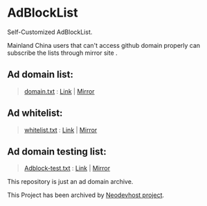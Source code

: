 # AdBlockList
Self-Customized AdBlockList.

Mainland China users that can't access github domain properly can subscribe the lists through mirror site .

## Ad domain list: 

> [domain.txt](https://raw.githubusercontent.com/Licolnlee/AdBlockList/master/domain.txt) : [Link](https://raw.githubusercontent.com/Licolnlee/AdBlockList/master/domain.txt) | [Mirror](https://licolnlee.icu/AdBlockList/domain.txt)

## Ad whitelist:

> [whitelist.txt](https://raw.githubusercontent.com/Licolnlee/AdBlockList/master/whitelist.txt) : [Link](https://raw.githubusercontent.com/Licolnlee/AdBlockList/master/whitelist.txt) | [Mirror](https://licolnlee.icu/AdBlockList/whitelist.txt)

## Ad domain testing list:

> [Adblock-test.txt](https://raw.githubusercontent.com/Licolnlee/AdBlockList/master/Adblock-test.txt) : [Link](https://raw.githubusercontent.com/Licolnlee/AdBlockList/master/Adblock-test.txt) | [Mirror](https://licolnlee.icu/AdBlockList/Adblock-test.txt)

This repository is just an ad domain archive.

This Project has been archived by [Neodevhost project](https://github.com/neodevpro/neodevhost).

